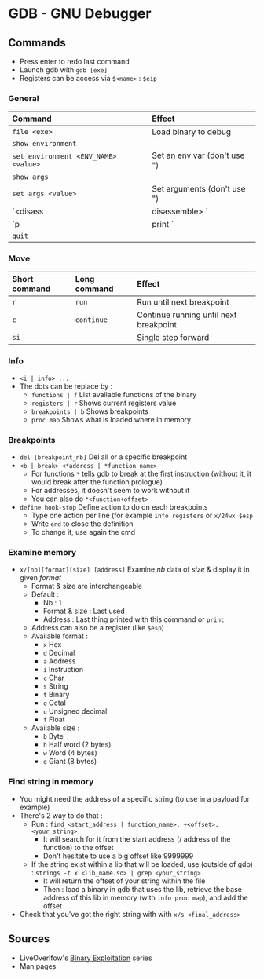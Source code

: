 # GDB - GNU Debugger

## Commands

* Press enter to redo last command
* Launch gdb with `gdb [exe]`
* Registers can be access via `$<name>` : `$eip`

### General

| Command | Effect |
| :--- | :--- |
| `file <exe>` | Load binary to debug |
| `show environment` |  |
| `set environment <ENV_NAME> <value>` | Set an env var \(don't use "\) |
| `show args` |  |
| `set args <value>` | Set arguments \(don't use "\) |
| `<disass | disassemble> <func>` | Show assembler code of function |
| `p | print <function>` | Prints the address of the function \(if it exist/is loaded within the program\) |
| `quit` |  |

### Move

| Short command | Long command | Effect |
| :--- | :--- | :--- |
| `r` | `run` | Run until next breakpoint |
| `c` | `continue` | Continue running until next breakpoint |
| `si` |  | Single step forward |

### Info

* `<i | info> ...`
* The dots can be replace by : 
  * `functions | f` List available functions of the binary
  * `registers | r` Shows current registers value
  * `breakpoints | b` Shows breakpoints
  * `proc map` Shows what is loaded where in memory

### Breakpoints

* `del [breakpoint_nb]` Del all or a specific breakpoint
* `<b | break> <*address | *function_name>`
  * For functions `*` tells gdb to break at the first instruction \(without it, it would break after the function prologue\)
  * For addresses, it doesn't seem to work without it
  * You can also do `*<function+offset>`
* `define hook-stop` Define action to do on each breakpoints
  * Type one action per line \(for example `info registers` or `x/24wx $esp`
  * Write `end` to close the definition
  * To change it, use again the cmd

### Examine memory

* `x/[nb][format][size] [address]` Examine _nb_ data of _size_ & display it in given _format_ 
  * Format & size are interchangeable
  * Default : 
    * Nb : 1
    * Format & size : Last used
    * Address : Last thing printed with this command or `print`
  * Address can also be a register \(like `$esp`\)
  * Available format :
    * `x` Hex
    * `d` Decimal
    * `a` Address
    * `i` Instruction 
    * `c` Char
    * `s` String
    * `t` Binary
    * `o` Octal
    * `u` Unsigned decimal
    * `f` Float
  * Available size :
    * `b` Byte
    * `h` Half word \(2 bytes\)
    * `w` Word \(4 bytes\)
    * `g` Giant \(8 bytes\)

### Find string in memory

* You might need the address of a specific string \(to use in a payload for example\)
* There's 2 way to do that :
  * Run : `find <start_address | function_name>, +<offset>, <your_string>`
    * It will search for it from the start address \(/ address of the function\) to the offset
    * Don't hesitate to use a big offset like 9999999
  * If the string exist within a lib that will be loaded, use \(outside of gdb\) : `strings -t x <lib_name.so> | grep <your_string>` 
    * It will return the offset of your string within the file
    * Then : load a binary in gdb that uses the lib, retrieve the base address of this lib in memory \(with `info proc map`\), and add the offset
* Check that you've got the right string with with `x/s <final_address>`

## Sources

* LiveOverlfow's [Binary Exploitation](https://www.youtube.com/watch?v=iyAyN3GFM7A&list=PLhixgUqwRTjxglIswKp9mpkfPNfHkzyeN) series
* Man pages

